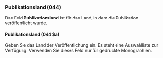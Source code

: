 ### Publikationsland (044)

Das Feld **Publikationsland** ist für das Land, in dem die Publikation veröffentlicht wurde.

#### Publikationsland (044 $a)

Geben Sie das Land der Veröffentlichung ein. Es steht eine Auswahlliste zur Verfügung. Verwenden Sie dieses Feld nur für gedruckte Monographien. 
